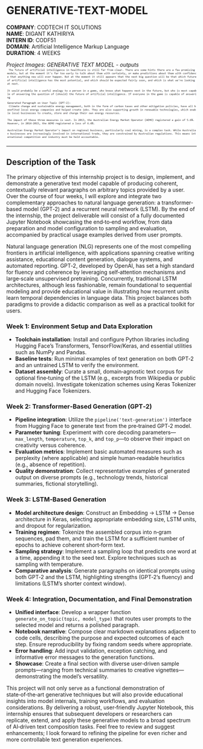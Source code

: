 # GENERATIVE-TEXT-MODEL

**COMPANY**: CODTECH IT SOLUTIONS  
**NAME**: DIGANT KATHIRIYA  
**INTERN ID**: CODF51  
**DOMAIN**: Artificial Intelligence Markup Language  
**DURATION**: 4 WEEKS

*Project Images*:
*GENERATIVE TEXT MODEL - outputs*
![01.png](https://github.com/digantk31/GENERATIVE-TEXT-MODEL/blob/main/project%20images/01.png)
![02.png](https://github.com/digantk31/GENERATIVE-TEXT-MODEL/blob/main/project%20images/02.png)

---

## Description of the Task

The primary objective of this internship project is to design, implement, and demonstrate a generative text model capable of producing coherent, contextually relevant paragraphs on arbitrary topics provided by a user. Over the course of four weeks, I will explore and integrate two complementary approaches to natural language generation: a transformer-based model (GPT‑2) and a recurrent neural network (LSTM). By the end of the internship, the project deliverable will consist of a fully documented Jupyter Notebook showcasing the end‑to‑end workflow, from data preparation and model configuration to sampling and evaluation, accompanied by practical usage examples derived from user prompts.

Natural language generation (NLG) represents one of the most compelling frontiers in artificial intelligence, with applications spanning creative writing assistance, educational content generation, dialogue systems, and automated reporting. GPT‑2, developed by OpenAI, has set a high standard for fluency and coherence by leveraging self‑attention mechanisms and large‑scale unsupervised pretraining. Concurrently, traditional LSTM architectures, although less fashionable, remain foundational to sequential modeling and provide educational value in illustrating how recurrent units learn temporal dependencies in language data. This project balances both paradigms to provide a didactic comparison as well as a practical toolkit for users.

### Week 1: Environment Setup and Data Exploration

* **Toolchain installation**: Install and configure Python libraries including Hugging Face’s Transformers, TensorFlow/Keras, and essential utilities such as NumPy and Pandas.
* **Baseline tests**: Run minimal examples of text generation on both GPT‑2 and an untrained LSTM to verify the environment.
* **Dataset assembly**: Curate a small, domain‑agnostic text corpus for optional fine‑tuning of the LSTM (e.g., excerpts from Wikipedia or public domain novels). Investigate tokenization schemes using Keras Tokenizer and Hugging Face Tokenizers.

### Week 2: Transformer‑Based Generation (GPT‑2)

* **Pipeline integration**: Utilize the `pipeline('text-generation')` interface from Hugging Face to generate text from the pre‑trained GPT‑2 model.
* **Parameter tuning**: Experiment with core decoding parameters—`max_length`, `temperature`, `top_k`, and `top_p`—to observe their impact on creativity versus coherence.
* **Evaluation metrics**: Implement basic automated measures such as perplexity (where applicable) and simple human‑readable heuristics (e.g., absence of repetition).
* **Quality demonstration**: Collect representative examples of generated output on diverse prompts (e.g., technology trends, historical summaries, fictional storytelling).

### Week 3: LSTM‑Based Generation

* **Model architecture design**: Construct an Embedding → LSTM → Dense architecture in Keras, selecting appropriate embedding size, LSTM units, and dropout for regularization.
* **Training regimen**: Tokenize the assembled corpus into n‑gram sequences, pad them, and train the LSTM for a sufficient number of epochs to achieve coherent short‑form text.
* **Sampling strategy**: Implement a sampling loop that predicts one word at a time, appending it to the seed text. Explore techniques such as sampling with temperature.
* **Comparative analysis**: Generate paragraphs on identical prompts using both GPT‑2 and the LSTM, highlighting strengths (GPT‑2’s fluency) and limitations (LSTM’s shorter context window).

### Week 4: Integration, Documentation, and Final Demonstration

* **Unified interface**: Develop a wrapper function `generate_on_topic(topic, model_type)` that routes user prompts to the selected model and returns a polished paragraph.
* **Notebook narrative**: Compose clear markdown explanations adjacent to code cells, describing the purpose and expected outcomes of each step. Ensure reproducibility by fixing random seeds where appropriate.
* **Error handling**: Add input validation, exception catching, and informative error messages to the generation functions.
* **Showcase**: Create a final section with diverse user‑driven sample prompts—ranging from technical summaries to creative vignettes—demonstrating the model’s versatility.

This project will not only serve as a functional demonstration of state‑of‑the‑art generative techniques but will also provide educational insights into model internals, training workflows, and evaluation considerations. By delivering a robust, user‑friendly Jupyter Notebook, this internship ensures that subsequent developers or researchers can replicate, extend, and apply these generative models to a broad spectrum of AI‑driven text composition tasks. Feel free to review and suggest enhancements; I look forward to refining the pipeline for even richer and more controllable text generation experiences.
